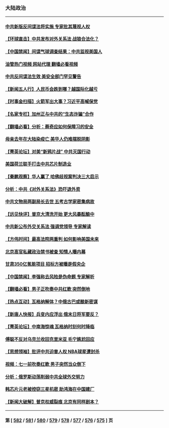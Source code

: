 ### 大陆政治
---
#### [中共新版反间谍法将实施 专家批其蔑视人权](../../pages/ncid277/n14025578.md?06302045) 
#### [【环球直击】中共发布对外关系法 战狼合法化？](../../pages/ncid277/n14025164.md?06302045) 
#### [【中国禁闻】间谍气球调查结果：中共监视美国人](../../pages/ncid277/n14024804.md?06302045) 
#### [油管热门视频 网站代理 翻墙必看视频](http://138.2.39.72:81/youtube.html?epic-marker?06302045)
#### [中共反间谍法生效 美安全部门罕见警告](../../pages/ncid277/n14025385.md?06302045) 
#### [【新闻五人行】人民币会跌到哪？越国际化越亏](../../pages/ncid277/n14025270.md?06302045) 
#### [【时事金扫描】火箭军出大事？习近平高喊保党](../../pages/ncid277/n14025388.md?06302045) 
#### [【名家专栏】加州正与中共的“生态诈骗”合作](../../pages/ncid277/n14022359.md?06302045) 
#### [【翻墙必看】分析：蔡奇应如何保障习的安全](../../pages/ncid277/n14025364.md?06302045) 
#### [母亲去年在大陆染疫亡 美华人仍难摆脱阴影](../../pages/ncid277/n14025207.md?06302045) 
#### [【菁英论坛】对美“新鸦片战” 中共灭国行动](../../pages/ncid277/n14025266.md?06302045) 
#### [美国荷兰联手打击中共芯片制造业](../../pages/ncid277/n14025247.md?06302045) 
#### [【秦鹏观察】华人赢了 哈佛歧视案判决三大启示](../../pages/ncid277/n14025233.md?06302045) 
#### [分析：中共《对外关系法》恐吓退外资](../../pages/ncid277/n14025071.md?06302045) 
#### [中共文物局两副局长去世 五考古学家密集病故](../../pages/ncid277/n14025104.md?06302045) 
#### [【远见快评】普京大清洗开始 更大风暴酝酿中](../../pages/ncid277/n14025028.md?06302045) 
#### [中共新公布外交关系法 强调党领导 专家解读](../../pages/ncid277/n14024956.md?06302045) 
#### [【方伟时间】最高法院两重判 如何影响美国未来](../../pages/ncid277/n14024526.md?06302045) 
#### [北京高官私藏政治禁书被查 知情人曝内幕](../../pages/ncid277/n14024763.md?06302045) 
#### [甘肃350亿氢能项目 招标方被曝是假央企](../../pages/ncid277/n14024853.md?06302045) 
#### [【中国禁闻】李强称去风险是伪命题 专家解析](../../pages/ncid277/n14024407.md?06302045) 
#### [【翻墙必看】男子正吹奏中共红歌 突然倒地](../../pages/ncid277/n14024681.md?06302045) 
#### [【热点互动】瓦格纳解体？中俄古巴或酿新密谋](../../pages/ncid277/n14024508.md?06302045) 
#### [【新唐人快报】兵变内应浮出 俄末日将军要反？](../../pages/ncid277/n14024483.md?06302045) 
#### [【菁英论坛】中南海惊魂 瓦格纳时刻何时降临](../../pages/ncid277/n14024388.md?06302045) 
#### [傅聪不反对乌克兰收回克里米亚 毛宁尴尬回应](../../pages/ncid277/n14024401.md?06302045) 
#### [【思想领袖】批评中共迫害人权 NBA球星遭封杀](../../pages/ncid277/n13997987.md?06302045) 
#### [视频：七一前吹奏红歌 男子突然当众倒下](../../pages/ncid277/n14024423.md?06302045) 
#### [分析：俄罗斯动荡削弱中共全球外交努力](../../pages/ncid277/n14024391.md?06302045) 
#### [韩芯片元老被控窃三星机密 助鸿海在中国建厂](../../pages/ncid277/n14023756.md?06302045) 
#### [【新闻大破解】普京权威裂痕 北京有同样剧本？](../../pages/ncid277/n14024365.md?06302045) 

---
#### 第 [ [582](./582.md?06302045) / [581](./581.md?06302045) / [580](./580.md?06302045) / [579](./579.md?06302045) / [578](./578.md?06302045) / [577](./577.md?06302045) / [576](./576.md?06302045) / [575](./575.md?06302045) ] 页
